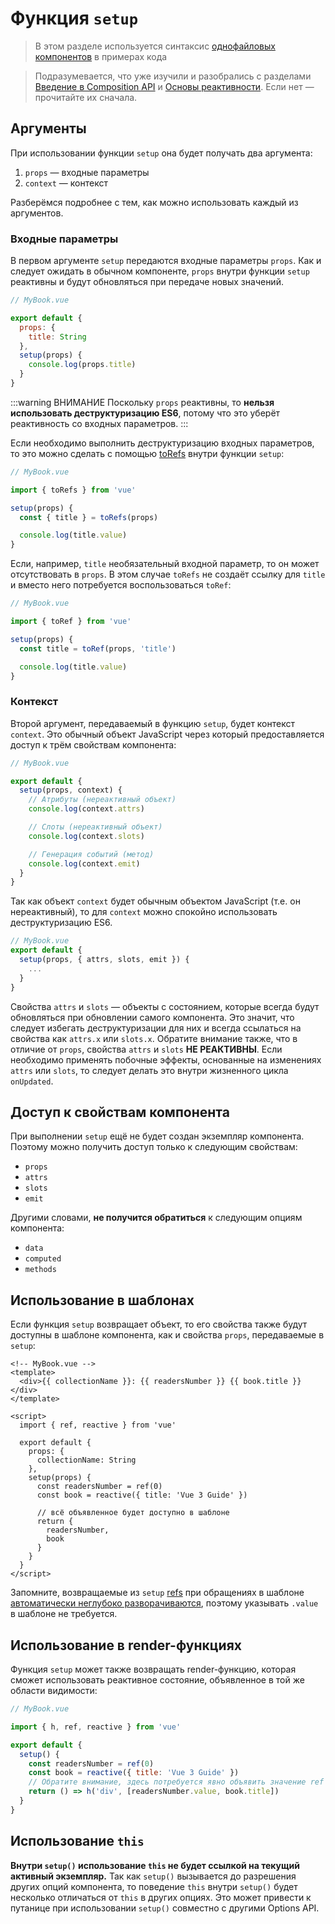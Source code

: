 # Функция `setup`

> В этом разделе используется синтаксис [однофайловых компонентов](single-file-component.md) в примерах кода

> Подразумевается, что уже изучили и разобрались с разделами [Введение в Composition API](composition-api-introduction.md) и [Основы реактивности](reactivity-fundamentals.md). Если нет — прочитайте их сначала.

## Аргументы

При использовании функции `setup` она будет получать два аргумента:

1. `props` — входные параметры
2. `context` — контекст

Разберёмся подробнее с тем, как можно использовать каждый из аргументов.

### Входные параметры

В первом аргументе `setup` передаются входные параметры `props`. Как и следует ожидать в обычном компоненте, `props` внутри функции `setup` реактивны и будут обновляться при передаче новых значений.

```js
// MyBook.vue

export default {
  props: {
    title: String
  },
  setup(props) {
    console.log(props.title)
  }
}
```

:::warning ВНИМАНИЕ
Поскольку `props` реактивны, то **нельзя использовать деструктуризацию ES6**, потому что это уберёт реактивность со входных параметров.
:::

Если необходимо выполнить деструктуризацию входных параметров, то это можно сделать с помощью [toRefs](reactivity-fundamentals.md#деструктурирование-реактивного-состояния) внутри функции `setup`:

```js
// MyBook.vue

import { toRefs } from 'vue'

setup(props) {
  const { title } = toRefs(props)

  console.log(title.value)
}
```

Если, например, `title` необязательный входной параметр, то он может отсутствовать в `props`. В этом случае `toRefs` не создаёт ссылку для `title` и вместо него потребуется воспользоваться `toRef`:

```js
// MyBook.vue

import { toRef } from 'vue'

setup(props) {
  const title = toRef(props, 'title')

  console.log(title.value)
}
```

### Контекст

Второй аргумент, передаваемый в функцию `setup`, будет контекст `context`. Это обычный объект JavaScript через который предоставляется доступ к трём свойствам компонента:

```js
// MyBook.vue

export default {
  setup(props, context) {
    // Атрибуты (нереактивный объект)
    console.log(context.attrs)

    // Слоты (нереактивный объект)
    console.log(context.slots)

    // Генерация событий (метод)
    console.log(context.emit)
  }
}
```

Так как объект `context` будет обычным объектом JavaScript (т.е. он нереактивный), то для `context` можно спокойно использовать деструктуризацию ES6.

```js
// MyBook.vue
export default {
  setup(props, { attrs, slots, emit }) {
    ...
  }
}
```

Свойства `attrs` и `slots` — объекты с состоянием, которые всегда будут обновляться при обновлении самого компонента. Это значит, что следует избегать деструктуризации для них и всегда ссылаться на свойства как `attrs.x` или `slots.x`. Обратите внимание также, что в отличие от `props`, свойства `attrs` и `slots` **НЕ РЕАКТИВНЫ**. Если необходимо применять побочные эффекты, основанные на изменениях `attrs` или `slots`, то следует делать это внутри жизненного цикла `onUpdated`.

## Доступ к свойствам компонента

При выполнении `setup` ещё не будет создан экземпляр компонента. Поэтому можно получить доступ только к следующим свойствам:

- `props`
- `attrs`
- `slots`
- `emit`

Другими словами, **не получится обратиться** к следующим опциям компонента:

- `data`
- `computed`
- `methods`

## Использование в шаблонах

Если функция `setup` возвращает объект, то его свойства также будут доступны в шаблоне компонента, как и свойства `props`, передаваемые в `setup`:

```vue
<!-- MyBook.vue -->
<template>
  <div>{{ collectionName }}: {{ readersNumber }} {{ book.title }}</div>
</template>

<script>
  import { ref, reactive } from 'vue'

  export default {
    props: {
      collectionName: String
    },
    setup(props) {
      const readersNumber = ref(0)
      const book = reactive({ title: 'Vue 3 Guide' })

      // всё объявленное будет доступно в шаблоне
      return {
        readersNumber,
        book
      }
    }
  }
</script>
```

Запомните, возвращаемые из `setup` [refs](../api/refs-api.md#ref) при обращениях в шаблоне [автоматически неглубоко разворачиваются](reactivity-fundamentals.md#разворачивание-ref-ссылок), поэтому указывать `.value` в шаблоне не требуется.

## Использование в render-функциях

Функция `setup` может также возвращать render-функцию, которая сможет использовать реактивное состояние, объявленное в той же области видимости:

```js
// MyBook.vue

import { h, ref, reactive } from 'vue'

export default {
  setup() {
    const readersNumber = ref(0)
    const book = reactive({ title: 'Vue 3 Guide' })
    // Обратите внимание, здесь потребуется явно объявить значение ref
    return () => h('div', [readersNumber.value, book.title])
  }
}
```

## Использование `this`

**Внутри `setup()` использование `this` не будет ссылкой на текущий активный экземпляр.** Так как `setup()` вызывается до разрешения других опций компонента, то поведение `this` внутри `setup()` будет несколько отличаться от `this` в других опциях. Это может привести к путанице при использовании `setup()` совместно с другими Options API.
